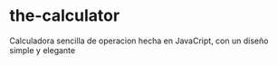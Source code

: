 # the-calculator

Calculadora sencilla de operacion hecha en JavaCript, con un diseño simple y elegante
